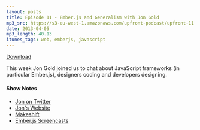 ```yaml
---
layout: posts
title: Episode 11 - Ember.js and Generalism with Jon Gold
mp3_src: https://s3-eu-west-1.amazonaws.com/upfront-podcast/upfront-11.mp3
date: 2013-04-05
mp3_length: 40.13
itunes_tags: web, emberjs, javascript
---
```


<a href="https://s3-eu-west-1.amazonaws.com/upfront-podcast/upfront-11.mp3" class="download-button">Download</a>

This week Jon Gold joined us to chat about JavaScript frameworks (in particular Ember.js), designers coding and developers designing.


#### Show Notes
- [Jon on Twitter](http://twitter.com/jongold)
- [Jon's Website](http://www.jon.gd/)
- [Makeshift](http://makeshift.io)
- [Ember.js Screencasts](http://emberjs.com/guides/)
